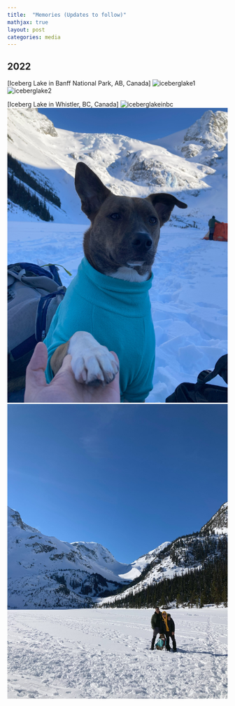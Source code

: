 ```yaml
---
title:  "Memories (Updates to follow)"
mathjax: true
layout: post
categories: media
---
```


## 2022
[Iceberg Lake in Banff National Park, AB, Canada]
![iceberglake1](/assets/iceberglake1.jpg)
![iceberglake2](/assets/iceberglake2.jpg)

[Iceberg Lake in Whistler, BC, Canada]
![iceberglakeinbc](/assets/iceberglakeinbc.jpg)
![whistler](/assets/whistler.jpg)
![whistler2](/assets/whistler2.jpg)

